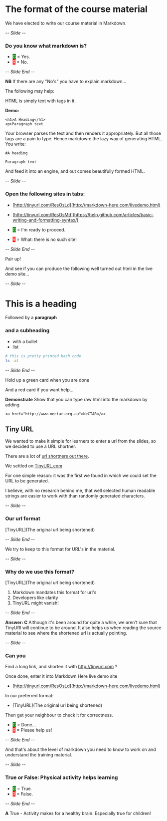 # The format of the course material

We have elected to write our course material in Markdown.

-- *Slide* --

### Do you know what markdown is?

* <span style="color:white;background:green">G</span> = Yes.
* <span style="color:white;background:red">R</span> = No.

-- *Slide End* --

**NB** If there are any "No's" you have to explain markdown...

The following may help:

HTML is simply text with tags in it.

**Demo:**

    <h1>A Heading</h1>
    <p>Paragraph text

Your browser parses the text and then renders it appropriately. But all those tags are a pain to type.
Hence markdown: the lazy way of generating HTML. You write:

    #A heading

    Paragraph text

And feed it into an engine, and out comes beautifully formed HTML.

-- *Slide* --

### Open the following sites in tabs:

* [http://tinyurl.com/ResOsLd](http://markdown-here.com/livedemo.html)
* [http://tinyurl.com/ResOsMd](https://help.github.com/articles/basic-writing-and-formatting-syntax/)

* <span style="color:white;background:green">G</span> = I'm ready to proceed.
* <span style="color:white;background:red">R</span> = What: there is no such site!

-- *Slide End* --

Pair up!

And see if you can produce the following well turned out html in the live demo site...

-- *Slide* --

# This is a heading

Followed by a **paragraph**

### and a subheading

* with a bullet
* list

```bash
# this is pretty printed bash code
ls -al
```

-- *Slide End* --

Hold up a green card when you are done

And a red card if you want help...

**Demonstrate** Show that you can type raw html into the markdown by adding

    <a href="http://www.nectar.org.au">NeCTAR</a>

## Tiny URL

We wanted to make it simple for learners to enter a url from the slides, so
we decided to use a URL shortner.

There are a lot of [url shortners out there](http://bit.do/list-of-url-shorteners.php).

We settled on [TinyURL.com](http://tinyurl.com)

For one simple reason: it was the first we found in which we could set the URL to be generated.

I believe, with no research behind me, that well selected human readable strings are easier to work with
than randomly generated characters.

-- *Slide* --

### Our url format

\[TinyURL\]\(The original url being shortened\)

-- *Slide End* --

We try to keep to this format for URL's in the material.

-- *Slide* --

### Why do we use this format?

\[TinyURL\]\(The original url being shortened\)

1. Markdown mandates this format for url's
1. Developers like clarity
1. TinyURL might vanish!

-- *Slide End* --

**Answer: C**  Although it's been around for quite a while, we aren't sure that TinyURl will continue to be around.
It also helps us when reading the source material to see where the shortened url is actually pointing.

-- *Slide* --

### Can you

Find a long link, and shorten it with http://tinyurl.com ?

Once done, enter it into Markdown Here live demo site

* [http://tinyurl.com/ResOsLd](http://markdown-here.com/livedemo.html)

In our preferred format:

* \[TinyURL\]\(The original url being shortened\)

Then get your neighbour to check it for correctness.

* <span style="color:white;background:green">G</span> = Done...
* <span style="color:white;background:red">R</span> = Please help us!

-- *Slide End* --

And that's about the level of markdown you need to know to work on and understand the training material.

-- *Slide* --

### True or False: Physical activity helps learning

* <span style="color:white;background:green">G</span> = True.
* <span style="color:white;background:red">R</span> = False.

-- *Slide End* --

**A** True - Activity makes for a healthy brain. Especially true for children!
